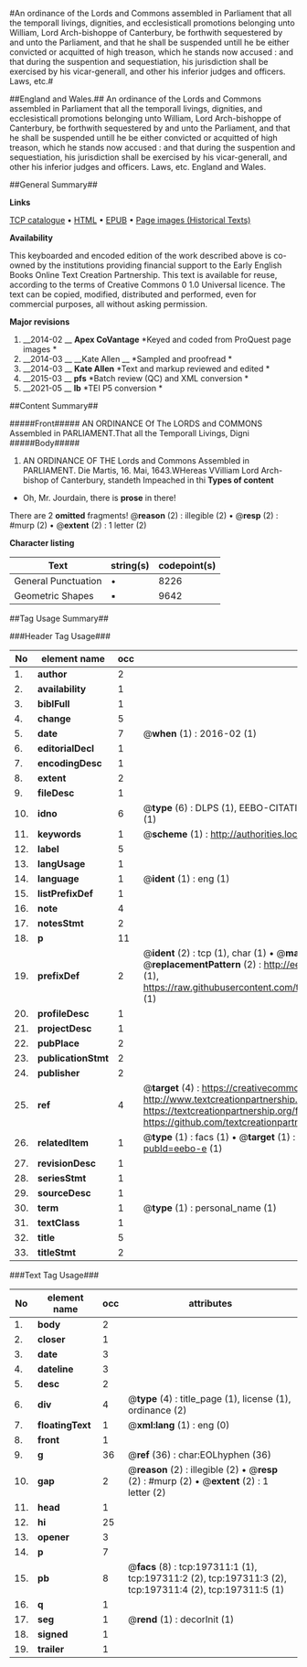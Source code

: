 #An ordinance of the Lords and Commons assembled in Parliament that all the temporall livings, dignities, and ecclesisticall promotions belonging unto William, Lord Arch-bishoppe of Canterbury, be forthwith sequestered by and unto the Parliament, and that he shall be suspended untill he be either convicted or acquitted of high treason, which he stands now accused : and that during the suspention and sequestiation, his jurisdiction shall be exercised by his vicar-generall, and other his inferior judges and officers. Laws, etc.#

##England and Wales.##
An ordinance of the Lords and Commons assembled in Parliament that all the temporall livings, dignities, and ecclesisticall promotions belonging unto William, Lord Arch-bishoppe of Canterbury, be forthwith sequestered by and unto the Parliament, and that he shall be suspended untill he be either convicted or acquitted of high treason, which he stands now accused : and that during the suspention and sequestiation, his jurisdiction shall be exercised by his vicar-generall, and other his inferior judges and officers.
Laws, etc.
England and Wales.

##General Summary##

**Links**

[TCP catalogue](http://www.ota.ox.ac.uk/tcp/)  • 
[HTML](http://tei.it.ox.ac.uk/tcp/Texts-HTML/free/B22/B22168.html)  • 
[EPUB](http://tei.it.ox.ac.uk/tcp/Texts-EPUB/free/B22/B22168.epub) • 
[Page images (Historical Texts)](https://historicaltexts.jisc.ac.uk/eebo-12248708e)

**Availability**

This keyboarded and encoded edition of the work described above is co-owned by the
    institutions providing financial support to the Early English Books Online Text Creation
    Partnership. This text is available for reuse, according to the terms of  Creative Commons 0 1.0 Universal
    licence. The text can be copied, modified, distributed and performed, even for commercial
    purposes, all without asking permission.

**Major revisions**

1. __2014-02 __ __Apex CoVantage__ *Keyed and coded from ProQuest page images *
1. __2014-03 __ __Kate Allen __ *Sampled and proofread *
1. __2014-03 __ __Kate Allen__ *Text and markup reviewed and edited *
1. __2015-03 __ __pfs__ *Batch review (QC) and XML conversion *
1. __2021-05 __ __lb__ *TEI P5 conversion *

##Content Summary##

#####Front#####
 AN ORDINANCE Of The LORDS and COMMONS Assembled in PARLIAMENT.That all the Temporall Livings, Digni
#####Body#####

1. AN ORDINANCE OF THE Lords and Commons Assembled in PARLIAMENT.
Die Martis, 16. Mai, 1643.WHereas VVilliam Lord Arch-bishop of Canterbury, standeth Impeached in thi
**Types of content**

  * Oh, Mr. Jourdain, there is **prose** in there!

There are 2 **omitted** fragments! 
 @__reason__ (2) : illegible (2)  •  @__resp__ (2) : #murp (2)  •  @__extent__ (2) : 1 letter (2)

**Character listing**


|Text|string(s)|codepoint(s)|
|---|---|---|
|General Punctuation|•|8226|
|Geometric Shapes|▪|9642|

##Tag Usage Summary##

###Header Tag Usage###

|No|element name|occ|attributes|
|---|---|---|---|
|1.|__author__|2||
|2.|__availability__|1||
|3.|__biblFull__|1||
|4.|__change__|5||
|5.|__date__|7| @__when__ (1) : 2016-02 (1)|
|6.|__editorialDecl__|1||
|7.|__encodingDesc__|1||
|8.|__extent__|2||
|9.|__fileDesc__|1||
|10.|__idno__|6| @__type__ (6) : DLPS (1), EEBO-CITATION (1), VID (1), EEBO-PROQUEST (1), STC (1), OCLC (1)|
|11.|__keywords__|1| @__scheme__ (1) : http://authorities.loc.gov/ (1)|
|12.|__label__|5||
|13.|__langUsage__|1||
|14.|__language__|1| @__ident__ (1) : eng (1)|
|15.|__listPrefixDef__|1||
|16.|__note__|4||
|17.|__notesStmt__|2||
|18.|__p__|11||
|19.|__prefixDef__|2| @__ident__ (2) : tcp (1), char (1)  •  @__matchPattern__ (2) : ([0-9\-]+):([0-9IVX]+) (1), (.+) (1)  •  @__replacementPattern__ (2) : http://eebo.chadwyck.com/downloadtiff?vid=$1&page=$2 (1), https://raw.githubusercontent.com/textcreationpartnership/Texts/master/tcpchars.xml#$1 (1)|
|20.|__profileDesc__|1||
|21.|__projectDesc__|1||
|22.|__pubPlace__|2||
|23.|__publicationStmt__|2||
|24.|__publisher__|2||
|25.|__ref__|4| @__target__ (4) : https://creativecommons.org/publicdomain/zero/1.0/ (1), http://www.textcreationpartnership.org/docs/. (1), https://textcreationpartnership.org/faq/#faq05 (1), https://github.com/textcreationpartnership (1)|
|26.|__relatedItem__|1| @__type__ (1) : facs (1)  •  @__target__ (1) : https://data.historicaltexts.jisc.ac.uk/view?pubId=eebo-e (1)|
|27.|__revisionDesc__|1||
|28.|__seriesStmt__|1||
|29.|__sourceDesc__|1||
|30.|__term__|1| @__type__ (1) : personal_name (1)|
|31.|__textClass__|1||
|32.|__title__|5||
|33.|__titleStmt__|2||


###Text Tag Usage###

|No|element name|occ|attributes|
|---|---|---|---|
|1.|__body__|2||
|2.|__closer__|1||
|3.|__date__|3||
|4.|__dateline__|3||
|5.|__desc__|2||
|6.|__div__|4| @__type__ (4) : title_page (1), license (1), ordinance (2)|
|7.|__floatingText__|1| @__xml:lang__ (1) : eng (0)|
|8.|__front__|1||
|9.|__g__|36| @__ref__ (36) : char:EOLhyphen (36)|
|10.|__gap__|2| @__reason__ (2) : illegible (2)  •  @__resp__ (2) : #murp (2)  •  @__extent__ (2) : 1 letter (2)|
|11.|__head__|1||
|12.|__hi__|25||
|13.|__opener__|3||
|14.|__p__|7||
|15.|__pb__|8| @__facs__ (8) : tcp:197311:1 (1), tcp:197311:2 (2), tcp:197311:3 (2), tcp:197311:4 (2), tcp:197311:5 (1)|
|16.|__q__|1||
|17.|__seg__|1| @__rend__ (1) : decorInit (1)|
|18.|__signed__|1||
|19.|__trailer__|1||

